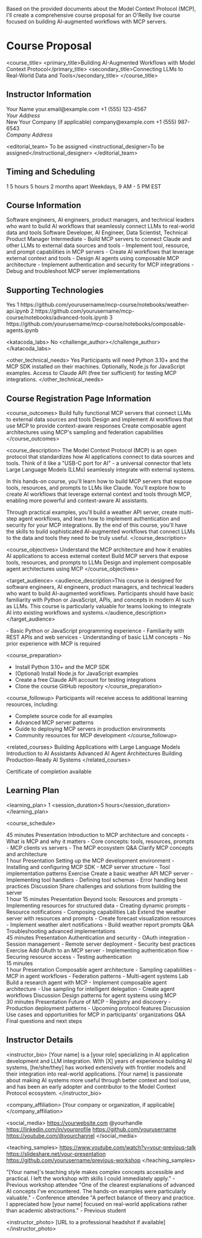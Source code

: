 Based on the provided documents about the Model Context Protocol (MCP), I'll create a comprehensive course proposal for an O'Reilly live course focused on building AI-augmented workflows with MCP servers.

# Course Proposal 

<course_title>
<primary_title>Building AI-Augmented Workflows with Model Context Protocol</primary_title>
<secondary_title>Connecting LLMs to Real-World Data and Tools</secondary_title>
</course_title>

## Instructor Information
<instructor>
<name>Your Name</name>
<email>your.email@example.com</email>
<phone>+1 (555) 123-4567</phone>
<address>Your Address</address>
<status>New</status>
</instructor>

<entity>
<name>Your Company (if applicable)</name>
<email>company@example.com</email>
<phone>+1 (555) 987-6543</phone>
<address>Company Address</address>
</entity>

<editorial_team>
<editor>To be assigned</editor>
<instructional_designer>To be assigned</instructional_designer>
</editorial_team>

## Timing and Scheduling
<scheduling>
<course_days>1</course_days>
<duration_per_day>5 hours</duration_per_day>
<total_duration>5 hours</total_duration>
<initial_cadence>2 months apart</initial_cadence>
<instructor_availability>Weekdays, 9 AM - 5 PM EST</instructor_availability>
</scheduling>

## Course Information
<audience>
<intended_audience>Software engineers, AI engineers, product managers, and technical leaders who want to build AI workflows that seamlessly connect LLMs to real-world data and tools</intended_audience>
<role>Software Developer, AI Engineer, Data Scientist, Technical Product Manager</role>
<level>Intermediate</level>
</audience>

<skills>
- Build MCP servers to connect Claude and other LLMs to external data sources and tools
- Implement tool, resource, and prompt capabilities in MCP servers
- Create AI workflows that leverage external context and tools
- Design AI agents using composable MCP architecture
- Implement authentication and security for MCP integrations
- Debug and troubleshoot MCP server implementations
</skills>

## Supporting Technologies
<technologies>
<jupyter_notebooks>
<use>Yes</use>
<notebooks>
<notebook>
<order>1</order>
<title>MCP Server Basics: Weather API Integration</title>
<url>https://github.com/yourusername/mcp-course/notebooks/weather-api.ipynb</url>
</notebook>
<notebook>
<order>2</order>
<title>Building Advanced MCP Tools and Resources</title>
<url>https://github.com/yourusername/mcp-course/notebooks/advanced-tools.ipynb</url>
</notebook>
<notebook>
<order>3</order>
<title>Composable Agent Architecture with MCP</title>
<url>https://github.com/yourusername/mcp-course/notebooks/composable-agents.ipynb</url>
</notebook>
</notebooks>
</jupyter_notebooks>

<katacoda_labs>
<use>No</use>
<labs>
</labs>
<challenges>
</challenges>
<challenge_author></challenge_author>
</katacoda_labs>

<other_technical_needs>
<required>Yes</required>
<explanation>Participants will need Python 3.10+ and the MCP SDK installed on their machines. Optionally, Node.js for JavaScript examples. Access to Claude API (free tier sufficient) for testing MCP integrations.</explanation>
</other_technical_needs>
</technologies>

## Course Registration Page Information
<course_outcomes>
<outcome>Build fully functional MCP servers that connect LLMs to external data sources and tools</outcome>
<outcome>Design and implement AI workflows that use MCP to provide context-aware responses</outcome>
<outcome>Create composable agent architectures using MCP's sampling and federation capabilities</outcome>
</course_outcomes>

<course_description>
The Model Context Protocol (MCP) is an open protocol that standardizes how AI applications connect to data sources and tools. Think of it like a "USB-C port for AI" - a universal connector that lets Large Language Models (LLMs) seamlessly integrate with external systems.

In this hands-on course, you'll learn how to build MCP servers that expose tools, resources, and prompts to LLMs like Claude. You'll explore how to create AI workflows that leverage external context and tools through MCP, enabling more powerful and context-aware AI assistants.

Through practical examples, you'll build a weather API server, create multi-step agent workflows, and learn how to implement authentication and security for your MCP integrations. By the end of this course, you'll have the skills to build sophisticated AI-augmented workflows that connect LLMs to the data and tools they need to be truly useful.
</course_description>

<course_objectives>
<objective>Understand the MCP architecture and how it enables AI applications to access external context</objective>
<objective>Build MCP servers that expose tools, resources, and prompts to LLMs</objective>
<objective>Design and implement composable agent architectures using MCP</objective>
</course_objectives>

<target_audience>
<audience_description>This course is designed for software engineers, AI engineers, product managers, and technical leaders who want to build AI-augmented workflows. Participants should have basic familiarity with Python or JavaScript, APIs, and concepts in modern AI such as LLMs. This course is particularly valuable for teams looking to integrate AI into existing workflows and systems.</audience_description>
</target_audience>

<prerequisites>
- Basic Python or JavaScript programming experience
- Familiarity with REST APIs and web services
- Understanding of basic LLM concepts
- No prior experience with MCP is required
</prerequisites>

<course_preparation>
- Install Python 3.10+ and the MCP SDK
- (Optional) Install Node.js for JavaScript examples
- Create a free Claude API account for testing integrations
- Clone the course GitHub repository
</course_preparation>

<course_followup>
Participants will receive access to additional learning resources, including:
- Complete source code for all examples
- Advanced MCP server patterns
- Guide to deploying MCP servers in production environments
- Community resources for MCP development
</course_followup>

<related_courses>
<before>
<course>Building Applications with Large Language Models</course>
<course>Introduction to AI Assistants</course>
</before>
<after>
<course>Advanced AI Agent Architectures</course>
<course>Building Production-Ready AI Systems</course>
</after>
</related_courses>

<certification>
Certificate of completion available
</certification>

## Learning Plan
<learning_plan>
<sessions>1</sessions>
<session_duration>5 hours</session_duration>
</learning_plan>

<course_schedule>
<section>
<title>Section 1: Introduction to MCP</title>
<duration>45 minutes</duration>
<components>
<component>
<type>Presentation</type>
<description>Introduction to MCP architecture and concepts
- What is MCP and why it matters
- Core concepts: tools, resources, prompts
- MCP clients vs servers
- The MCP ecosystem</description>
</component>
<component>
<type>Q&A</type>
<description>Clarify MCP concepts and architecture</description>
</component>
</components>
</section>

<section>
<title>Section 2: Building Your First MCP Server</title>
<duration>1 hour</duration>
<components>
<component>
<type>Presentation</type>
<description>Setting up the MCP development environment
- Installing and configuring MCP SDK
- MCP server structure
- Tool implementation patterns</description>
</component>
<component>
<type>Exercise</type>
<description>Create a basic weather API MCP server
- Implementing tool handlers
- Defining tool schemas
- Error handling best practices</description>
</component>
<component>
<type>Discussion</type>
<description>Share challenges and solutions from building the server</description>
</component>
</components>
</section>

<section>
<title>Section 3: Advanced MCP Capabilities</title>
<duration>1 hour 15 minutes</duration>
<components>
<component>
<type>Presentation</type>
<description>Beyond tools: Resources and prompts
- Implementing resources for structured data
- Creating dynamic prompts
- Resource notifications
- Composing capabilities</description>
</component>
<component>
<type>Lab</type>
<description>Extend the weather server with resources and prompts
- Create forecast visualization resources
- Implement weather alert notifications
- Build weather report prompts</description>
</component>
<component>
<type>Q&A</type>
<description>Troubleshooting advanced implementations</description>
</component>
</components>
</section>

<section>
<title>Section 4: Authentication and Remote Servers</title>
<duration>45 minutes</duration>
<components>
<component>
<type>Presentation</type>
<description>Authentication and security
- OAuth integration
- Session management
- Remote server deployment
- Security best practices</description>
</component>
<component>
<type>Exercise</type>
<description>Add OAuth to an MCP server
- Implementing authentication flow
- Securing resource access
- Testing authentication</description>
</component>
</components>
</section>

<section>
<title>Break</title>
<duration>15 minutes</duration>
<components>
</components>
</section>

<section>
<title>Section 5: Building Agent Systems with MCP</title>
<duration>1 hour</duration>
<components>
<component>
<type>Presentation</type>
<description>Composable agent architecture
- Sampling capabilities
- MCP in agent workflows
- Federation patterns
- Multi-agent systems</description>
</component>
<component>
<type>Lab</type>
<description>Build a research agent with MCP
- Implement composable agent architecture
- Use sampling for intelligent delegation
- Create agent workflows</description>
</component>
<component>
<type>Discussion</type>
<description>Design patterns for agent systems using MCP</description>
</component>
</components>
</section>

<section>
<title>Section 6: Wrap-up and Next Steps</title>
<duration>30 minutes</duration>
<components>
<component>
<type>Presentation</type>
<description>Future of MCP
- Registry and discovery
- Production deployment patterns
- Upcoming protocol features</description>
</component>
<component>
<type>Discussion</type>
<description>Use cases and opportunities for MCP in participants' organizations</description>
</component>
<component>
<type>Q&A</type>
<description>Final questions and next steps</description>
</component>
</components>
</section>
</course_schedule>

## Instructor Details
<instructor_bio>
[Your name] is a [your role] specializing in AI application development and LLM integration. With [X] years of experience building AI systems, [he/she/they] has worked extensively with frontier models and their integration into real-world applications. [Your name] is passionate about making AI systems more useful through better context and tool use, and has been an early adopter and contributor to the Model Context Protocol ecosystem.
</instructor_bio>

<company_affiliation>
[Your company or organization, if applicable]
</company_affiliation>

<social_media>
<website>https://yourwebsite.com</website>
<twitter>@yourhandle</twitter>
<linkedin>https://linkedin.com/in/yourprofile</linkedin>
<github>https://github.com/yourusername</github>
<youtube>https://youtube.com/@yourchannel</youtube>
<other></other>
</social_media>

<teaching_samples>
<sample>https://www.youtube.com/watch?v=your-previous-talk</sample>
<sample>https://slideshare.net/your-presentation</sample>
<sample>https://github.com/yourusername/previous-workshop</sample>
</teaching_samples>

<testimonials>
<testimonial>"[Your name]'s teaching style makes complex concepts accessible and practical. I left the workshop with skills I could immediately apply." - Previous workshop attendee</testimonial>
<testimonial>"One of the clearest explanations of advanced AI concepts I've encountered. The hands-on examples were particularly valuable." - Conference attendee</testimonial>
<testimonial>"A perfect balance of theory and practice. I appreciated how [your name] focused on real-world applications rather than academic abstractions." - Previous student</testimonial>
</testimonials>

<instructor_photo>
[URL to a professional headshot if available]
</instructor_photo>